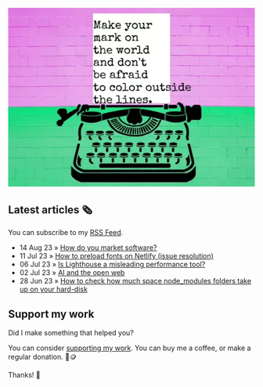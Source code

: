 ![animated image showing a typewriter typing out the following message: leave your mark on the world and dont be afraid to color outside of the lines. The word outside goes outside of the piece of paper](img/mark-on-the-world.webp)

## Latest articles 🗞️

You can subscribe to my [RSS Feed](https://www.roboleary.net/feed.xml).

<!-- BLOG:START -->
 - 14 Aug 23 » [How do you market software?](https://www.roboleary.net/webdev/2023/08/14/docs-marketing.html)
 - 11 Jul 23 » [How to preload fonts on Netlify &lpar;issue resolution&rpar;](https://www.roboleary.net/webdev/2023/07/11/preload-fonts-netlify.html)
 - 06 Jul 23 » [Is Lighthouse a misleading performance tool?](https://www.roboleary.net/webdev/2023/07/06/lighthouse-misleading.html)
 - 02 Jul 23 » [AI and the open web](https://www.roboleary.net/2023/07/02/ai-and-the-open-web.html)
 - 28 Jun 23 » [How to check how much space node_modules folders take up on your hard-disk](https://www.roboleary.net/webdev/2023/06/28/space-node-modules.html)<!-- BLOG:END -->

## Support my work

Did I make something that helped you?

You can consider [supporting my work](https://ko-fi.com/roboleary). You can buy me a coffee, or make a regular donation. 🌈🪙

Thanks! 🙏
